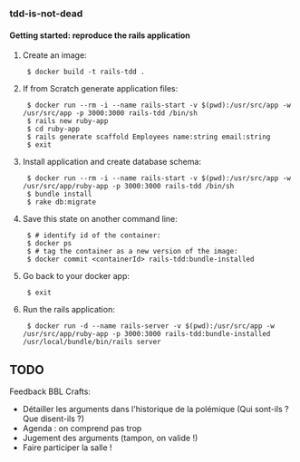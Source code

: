 ### tdd-is-not-dead

#### Getting started: reproduce the rails application

1. Create an image:

        $ docker build -t rails-tdd .

1. If from Scratch generate application files:

        $ docker run --rm -i --name rails-start -v $(pwd):/usr/src/app -w /usr/src/app -p 3000:3000 rails-tdd /bin/sh
        $ rails new ruby-app
        $ cd ruby-app
        $ rails generate scaffold Employees name:string email:string
        $ exit

1. Install application and create database schema:

        $ docker run --rm -i --name rails-start -v $(pwd):/usr/src/app -w /usr/src/app/ruby-app -p 3000:3000 rails-tdd /bin/sh
        $ bundle install
        $ rake db:migrate

1. Save this state on another command line:

        $ # identify id of the container:
        $ docker ps
        $ # tag the container as a new version of the image:
        $ docker commit <containerId> rails-tdd:bundle-installed

1. Go back to your docker app:

        $ exit

1. Run the rails application:

        $ docker run -d --name rails-server -v $(pwd):/usr/src/app -w /usr/src/app/ruby-app -p 3000:3000 rails-tdd:bundle-installed /usr/local/bundle/bin/rails server


## TODO

Feedback BBL Crafts:
 - Détailler les arguments dans l'historique de la polémique (Qui sont-ils ? Que disent-ils ?)
 - Agenda : on comprend pas trop
 - Jugement des arguments (tampon, on valide !)
 - Faire participer la salle !
